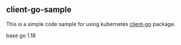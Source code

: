 client-go-sample
---
This is a simple code sample for using kubernetes [client-go](https://github.com/kubernetes/client-go) package.

base go 1.18